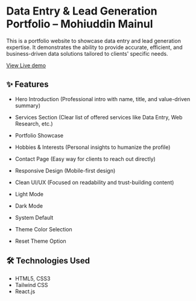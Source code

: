 # Data Entry & Lead Generation Portfolio – Mohiuddin Mainul

This is a portfolio website to showcase data entry and lead generation expertise. It demonstrates the ability to provide accurate, efficient, and business-driven data solutions tailored to clients' specific needs.

[View Live demo](https://mohiuddinmainul.vercel.app/)

## ✨ Features

- Hero Introduction (Professional intro with name, title, and value-driven summary)
- Services Section (Clear list of offered services like Data Entry, Web Research, etc.)
- Portfolio Showcase
- Hobbies & Interests (Personal insights to humanize the profile)
- Contact Page (Easy way for clients to reach out directly)
- Responsive Design (Mobile-first design)
- Clean UI/UX (Focused on readability and trust-building content)

- Light Mode
- Dark Mode
- System Default
- Theme Color Selection
- Reset Theme Option

## 🛠 Technologies Used

- HTML5, CSS3
- Tailwind CSS
- React.js
